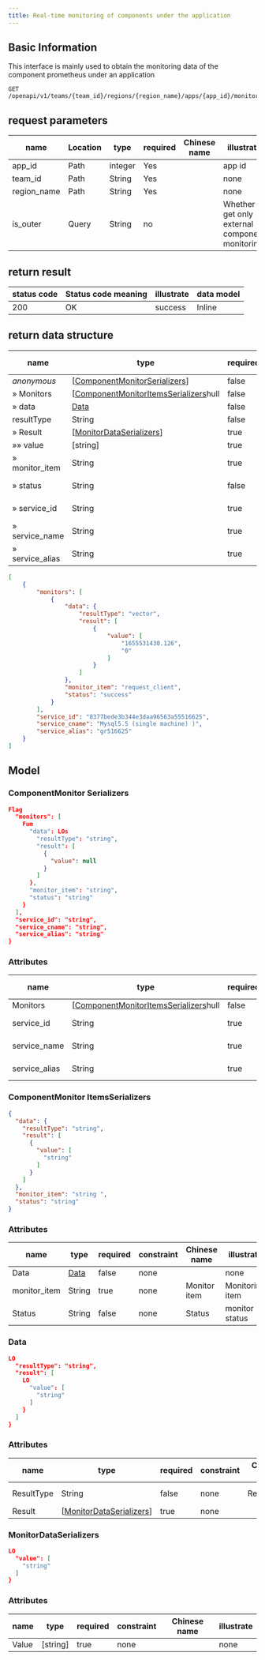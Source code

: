 ```yaml
---
title: Real-time monitoring of components under the application
---
```


## Basic Information

This interface is mainly used to obtain the monitoring data of the component prometheus under an application

```shell title="请求路径"
GET /openapi/v1/teams/{team_id}/regions/{region_name}/apps/{app_id}/monitor/query
```

## request parameters

| name                             | Location | type    | required | Chinese name | illustrate                                        |
| -------------------------------- | -------- | ------- | -------- | ------------ | ------------------------------------------------- |
| app_id      | Path     | integer | Yes      |              | app id                                            |
| team_id     | Path     | String  | Yes      |              | none                                              |
| region_name | Path     | String  | Yes      |              | none                                              |
| is_outer    | Query    | String  | no       |              | Whether to get only external component monitoring |

## return result

| status code | Status code meaning | illustrate | data model |
| ----------- | ------------------- | ---------- | ---------- |
| 200         | OK                  | success    | Inline     |

## return data structure

| name                                 | type                                                                                                          | required | constraint | Chinese name  | illustrate         |
| ------------------------------------ | ------------------------------------------------------------------------------------------------------------- | -------- | ---------- | ------------- | ------------------ |
| _anonymous_                          | [[ComponentMonitorSerializers](#schemacomponentmonitors)] | false    | none       |               | none               |
| » Monitors                           | [[ComponentMonitorItemsSerializers](#schemacomponentmonitortemsserializers)hull     | false    | none       |               | none               |
| » data                               | [Data](#schemadata)                                                                                           | false    | none       | Data          | none               |
| resultType                           | String                                                                                                        | false    | none       | Resulttype    | return type        |
| » Result                             | [[MonitorDataSerializers](#schemamonitordaaterializers)]  | true     | none       |               | none               |
| »» value                             | [string]                                                  | true     | none       |               | none               |
| » monitor_item  | String                                                                                                        | true     | none       | Monitor item  | Monitoring item    |
| » status                             | String                                                                                                        | false    | none       | Status        | monitor status     |
| » service_id    | String                                                                                                        | true     | none       | Service id    | component id       |
| » service_name  | String                                                                                                        | true     | none       | Service cname | component name     |
| » service_alias | String                                                                                                        | true     | none       | Service alias | component nickname |

```json title="响应示例"
[
    {
        "monitors": [
            {
                "data": {
                    "resultType": "vector",
                    "result": [
                        {
                            "value": [
                                "1655531430.126",
                                "0"
                            ]
                        }
                    ]
                },
                "monitor_item": "request_client",
                "status": "success"
            }
        ],
        "service_id": "8377bede3b344e3daa96563a55516625",
        "service_cname": "Mysql5.5 (single machine) )",
        "service_alias": "gr516625"
    }
]
```

## Model

### ComponentMonitor Serializers<a id="schemacomponentmonitorserializers"></a>

```json
Flag
  "monitors": [
    Fum
      "data": LOs
        "resultType": "string",
        "result": [
          {
            "value": null
          }
        ]
      },
      "monitor_item": "string",
      "status": "string"
    }
  ],
  "service_id": "string",
  "service_cname": "string",
  "service_alias": "string"
}
```

### Attributes

| name                               | type                                                                                                      | required | constraint | Chinese name  | illustrate         |
| ---------------------------------- | --------------------------------------------------------------------------------------------------------- | -------- | ---------- | ------------- | ------------------ |
| Monitors                           | [[ComponentMonitorItemsSerializers](#schemacomponentmonitortemsserializers)hull | false    | none       |               | none               |
| service_id    | String                                                                                                    | true     | none       | Service id    | component id       |
| service_name  | String                                                                                                    | true     | none       | Service cname | component name     |
| service_alias | String                                                                                                    | true     | none       | Service alias | component nickname |

### ComponentMonitor ItemsSerializers<a id="schemacomponentmonitoritemsserializers"></a>

```json
{
  "data": {
    "resultType": "string",
    "result": [
      {
        "value": [
          "string"
        ]
      }
    ]
  },
  "monitor_item": "string ",
  "status": "string"
}
```

### Attributes

| name                              | type                | required | constraint | Chinese name | illustrate      |
| --------------------------------- | ------------------- | -------- | ---------- | ------------ | --------------- |
| Data                              | [Data](#schemadata) | false    | none       |              | none            |
| monitor_item | String              | true     | none       | Monitor item | Monitoring item |
| Status                            | String              | false    | none       | Status       | monitor status  |

### Data<a id="schemadata"></a>

```json
LO
  "resultType": "string",
  "result": [
    LO
      "value": [
        "string"
      ]
    }
  ]
}
```

### Attributes

| name       | type                                                                                                         | required | constraint | Chinese name | illustrate  |
| ---------- | ------------------------------------------------------------------------------------------------------------ | -------- | ---------- | ------------ | ----------- |
| ResultType | String                                                                                                       | false    | none       | Resulttype   | return type |
| Result     | [[MonitorDataSerializers](#schemamonitordaaterializers)] | true     | none       |              | none        |

### MonitorDataSerializers<a id="schemamonitordataserializers"></a>

```json
LO
  "value": [
    "string"
  ]
}
```

### Attributes

| name  | type                                                         | required | constraint | Chinese name | illustrate |
| ----- | ------------------------------------------------------------ | -------- | ---------- | ------------ | ---------- |
| Value | [string] | true     | none       |              | none       |

